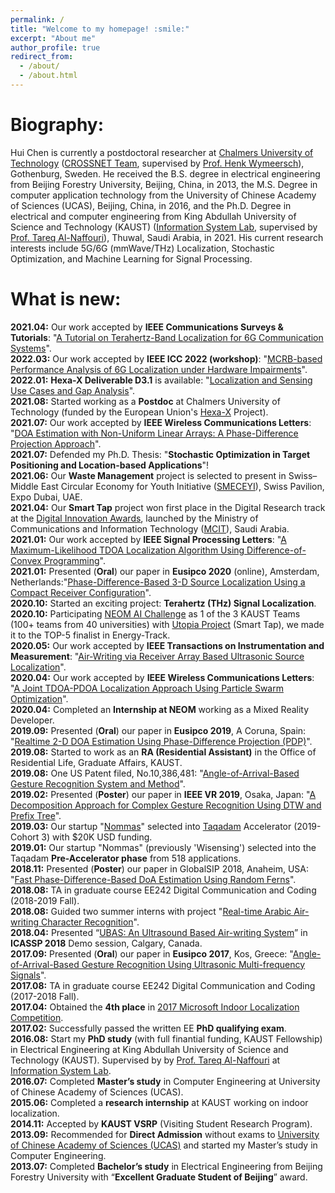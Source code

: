```yaml
---
permalink: /
title: "Welcome to my homepage! :smile:"
excerpt: "About me"
author_profile: true
redirect_from: 
  - /about/
  - /about.html
---
```


Biography:
=====
Hui Chen is currently a postdoctoral researcher at [Chalmers University of Technology](https://www.chalmers.se/en/Pages/default.aspx) ([CROSSNET Team](https://sites.google.com/site/hwymeers/research-group), supervised by [Prof. Henk Wymeersch](https://www.chalmers.se/en/staff/Pages/henk-wymeersch.aspx)), Gothenburg, Sweden. He received the B.S. degree in electrical engineering from Beijing Forestry University, Beijing, China, in 2013, the M.S. Degree in computer application technology from the University of Chinese Academy of Sciences (UCAS), Beijing, China, in 2016, and the Ph.D. Degree in electrical and computer engineering from King Abdullah University of Science and Technology (KAUST) ([Information System Lab](https://cemse.kaust.edu.sa/isl/about-isl), supervised by [Prof. Tareq Al-Naffouri](https://cemse.kaust.edu.sa/isl/people/person/tareq-al-naffouri)), Thuwal, Saudi Arabia, in 2021. His current research interests include 5G/6G (mmWave/THz) Localization, Stochastic Optimization, and Machine Learning for Signal Processing.

What is new:
=====
**2021.04:**  Our work accepted by **IEEE Communications Surveys & Tutorials**: "[A Tutorial on Terahertz-Band Localization for 6G Communication Systems](https://arxiv.org/pdf/2110.08581.pdf)".\
**2022.03:**  Our work accepted by **IEEE ICC 2022 (workshop)**: "[MCRB-based Performance Analysis of 6G Localization under Hardware Impairments](https://arxiv.org/pdf/2204.12788.pdf)".\
**2022.01:**  **Hexa-X Deliverable D3.1** is available: "[Localization and Sensing Use Cases and Gap Analysis](https://hexa-x.eu/wp-content/uploads/2022/02/Hexa-X_D3.1_v1.4.pdf)".\
**2021.08:**  Started working as a **Postdoc** at Chalmers University of Technology (funded by the European Union's [Hexa-X](https://hexa-x.eu/) Project).\
**2021.07:**  Our work accepted by **IEEE Wireless Communications Letters**: "[DOA Estimation with Non-Uniform Linear Arrays: A Phase-Difference Projection Approach](https://ieeexplore.ieee.org/document/9506874)".\
**2021.07:**  Defended my Ph.D. Thesis: "**Stochastic Optimization in Target Positioning and Location-based Applications**"!\
**2021.06:** Our **Waste Management** project is selected to present in Swiss–Middle East Circular Economy for Youth Initiative ([SMECEYI](https://swisspavilion.org/recycling-with-nommas/)), Swiss Pavilion, Expo Dubai, UAE.\
**2021.04:** Our **Smart Tap** project won first place in the Digital Research track at the [Digital Innovation Awards](https://cemse.kaust.edu.sa/stat/news/kaust-research-group-win-inaugural-mcit-digital-innovation-award), launched by the Ministry of Communications and Information Technology ([MCIT](https://www.mcit.gov.sa/en)), Saudi Arabia.\
**2021.01:**  Our work accepted by **IEEE Signal Processing Letters**: "[A Maximum-Likelihood TDOA Localization Algorithm Using Difference-of-Convex Programming](https://ieeexplore.ieee.org/stamp/stamp.jsp?arnumber=9325001)".\
**2021.01:**  Presented (**Oral**) our paper in **Eusipco 2020** (online), Amsterdam, Netherlands:"[Phase-Difference-Based 3-D Source Localization Using a Compact Receiver Configuration](https://ieeexplore.ieee.org/stamp/stamp.jsp?arnumber=9287378)".\
**2020.10:**  Started an exciting project: **Terahertz (THz) Signal Localization**.\
**2020.10:**  Participating [NEOM AI Challenge](https://neomchallenge.com/en) as 1 of the 3 KAUST Teams (100+ teams from 40 universities) with [Utopia Project](https://www.youtube.com/watch?v=5-30Z7Omugw) (Smart Tap), we made it to the TOP-5 finalist in Energy-Track.\
**2020.05:**  Our work accepted by **IEEE Transactions on Instrumentation and Measurement**: "[Air-Writing via Receiver Array Based Ultrasonic Source Localization](https://ieeexplore.ieee.org/stamp/stamp.jsp?arnumber=9082625)".\
**2020.04:**  Our work accepted by **IEEE Wireless Communications Letters**: "[A Joint TDOA-PDOA Localization Approach Using Particle Swarm Optimization](https://ieeexplore.ieee.org/iel7/5962382/6065724/09062333.pdf)".\
**2020.04:**  Completed an **Internship at NEOM** working as a Mixed Reality Developer.\
**2019.09:**  Presented (**Oral**) our paper in **Eusipco 2019**, A Coruna, Spain: "[Realtime 2-D DOA Estimation Using Phase-Difference Projection (PDP)](https://ieeexplore.ieee.org/stamp/stamp.jsp?arnumber=8902804)".\
**2019.08:**  Started to work as an **RA (Residential Assistant)** in the Office of Residential Life, Graduate Affairs, KAUST.\
**2019.08:**  One US Patent filed, No.10,386,481: "[Angle-of-Arrival-Based Gesture Recognition System and Method](https://patentimages.storage.googleapis.com/29/ed/66/3c72c30f788e26/US10386481.pdf)".\
**2019.02:**  Presented (**Poster**) our paper in **IEEE VR 2019**, Osaka, Japan: "[A Decomposition Approach for Complex Gesture Recognition Using DTW and Prefix Tree](https://ieeexplore.ieee.org/stamp/stamp.jsp?tp=&arnumber=8797868)".\
**2019.03:**  Our startup "[Nommas](https://nommas.com/)" selected into [Taqadam](https://innovation.kaust.edu.sa/taqadam/) Accelerator (2019-Cohort 3) with $20K USD funding.\
**2019.01:**  Our startup "Nommas" (previously 'Wisensing') selected into the Taqadam **Pre-Accelerator phase** from 518 applications.\
**2018.11:**  Presented (**Poster**) our paper in GlobalSIP 2018, Anaheim, USA: "[Fast Phase-Difference-Based DoA Estimation Using Random Ferns](https://ieeexplore.ieee.org/stamp/stamp.jsp?arnumber=8646676)".\
**2018.08:**  TA in graduate course EE242 Digital Communication and Coding (2018-2019 Fall).\
**2018.08:**  Guided two summer interns with project "[Real-time Arabic Air-writing Character Recognition](https://ssi.kaust.edu.sa/overview)".\
**2018.04:**  Presented “[UBAS: An Ultrasound Based Air-writing System](https://2018.ieeeicassp.org/Demos.asp)” in **ICASSP 2018** Demo session, Calgary, Canada.\
**2017.09:**  Presented (**Oral**) our paper in **Eusipco 2017**, Kos, Greece: "[Angle-of-Arrival-Based Gesture Recognition Using Ultrasonic Multi-frequency Signals](https://ieeexplore.ieee.org/stamp/stamp.jsp?arnumber=8081160)".\
**2017.08:**  TA in graduate course EE242 Digital Communication and Coding (2017-2018 Fall).\
**2017.04:**  Obtained the **4th place** in [2017 Microsoft Indoor Localization Competition](https://www.microsoft.com/en-us/research/event/microsoft-indoor-localization-competition-ipsn-2017/).\
**2017.02:**  Successfully passed the written EE **PhD qualifying exam**.\
**2016.08:**  Start my **PhD study** (with full finantial funding, KAUST Fellowship) in Electrical Engineering at King Abdullah University of Science and Technology (KAUST). Supervised by by [Prof. Tareq Al-Naffouri](https://cemse.kaust.edu.sa/isl/people/person/tareq-al-naffouri) at [Information System Lab](https://cemse.kaust.edu.sa/isl/about-isl).\
**2016.07:**  Completed **Master’s study** in Computer Engineering at University of Chinese Academy of Sciences (UCAS).\
**2015.06:**  Completed a **research internship** at KAUST working on indoor localization.\
**2014.11:**  Accepted by **KAUST VSRP** (Visiting Student Research Program).\
**2013.09:**  Recommended for **Direct Admission** without exams to [University of Chinese Academy of Sciences (UCAS)](https://www.ucas.ac.cn/) and started my Master’s study in Computer Engineering.\
**2013.07:**  Completed **Bachelor’s study** in Electrical Engineering from Beijing Forestry University with “**Excellent Graduate Student of Beijing**” award.

